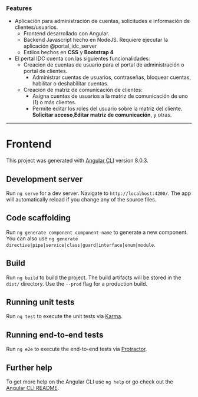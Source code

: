 ### Features

- Aplicación para administración de cuentas, solicitudes e información de clientes/usuarios.
  - Frontend desarrollado con Angular.
  - Backend Javascript hecho en NodeJS. Requiere ejecutar la aplicación @portal_idc_server
  - Estilos hechos en **CSS** y **Bootstrap 4**
- El pertal IDC cuenta con las siguientes funcionalidades:
  - Creacion de cuentas de usuario para el portal de administración o portal de clientes.
    - Administrar cuentas de usuarios, contraseñas, bloquear cuentas, habilitar o deshabilitar cuentas.
  - Creación de matriz de comunicación de clientes:
    - Asigna cuentas de usuarios a la matriz de comunicación de uno (1) o más clientes.
    - Permite editar los roles del usuario sobre la matriz del cliente. **Solicitar acceso**,**Editar matriz de comunicación**, y otras.
_________________
# Frontend

This project was generated with [Angular CLI](https://github.com/angular/angular-cli) version 8.0.3.

## Development server

Run `ng serve` for a dev server. Navigate to `http://localhost:4200/`. The app will automatically reload if you change any of the source files.

## Code scaffolding

Run `ng generate component component-name` to generate a new component. You can also use `ng generate directive|pipe|service|class|guard|interface|enum|module`.

## Build

Run `ng build` to build the project. The build artifacts will be stored in the `dist/` directory. Use the `--prod` flag for a production build.

## Running unit tests

Run `ng test` to execute the unit tests via [Karma](https://karma-runner.github.io).

## Running end-to-end tests

Run `ng e2e` to execute the end-to-end tests via [Protractor](http://www.protractortest.org/).

## Further help

To get more help on the Angular CLI use `ng help` or go check out the [Angular CLI README](https://github.com/angular/angular-cli/blob/master/README.md).
